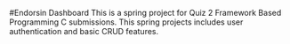 #Endorsin Dashboard
This is a spring project for Quiz 2 Framework Based Programming C submissions. This spring projects includes user authentication and basic CRUD features.
